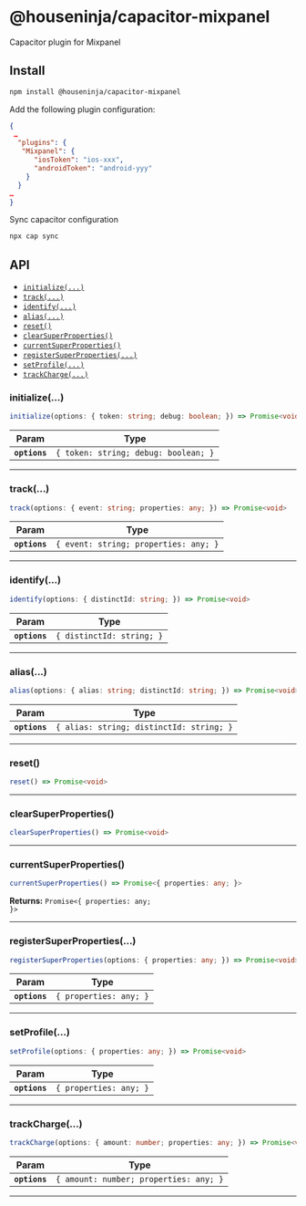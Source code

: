 # @houseninja/capacitor-mixpanel

Capacitor plugin for Mixpanel

## Install

```bash
npm install @houseninja/capacitor-mixpanel
```

Add the following plugin configuration:

```json
{
 …
  "plugins": {
   "Mixpanel": {
      "iosToken": "ios-xxx",
      "androidToken": "android-yyy"
    }
  }
…
}
```

Sync capacitor configuration

```bash
npx cap sync
```

## API

<docgen-index>

* [`initialize(...)`](#initialize)
* [`track(...)`](#track)
* [`identify(...)`](#identify)
* [`alias(...)`](#alias)
* [`reset()`](#reset)
* [`clearSuperProperties()`](#clearsuperproperties)
* [`currentSuperProperties()`](#currentsuperproperties)
* [`registerSuperProperties(...)`](#registersuperproperties)
* [`setProfile(...)`](#setprofile)
* [`trackCharge(...)`](#trackcharge)

</docgen-index>

<docgen-api>
<!--Update the source file JSDoc comments and rerun docgen to update the docs below-->

### initialize(...)

```typescript
initialize(options: { token: string; debug: boolean; }) => Promise<void>
```

| Param         | Type                                            |
| ------------- | ----------------------------------------------- |
| **`options`** | <code>{ token: string; debug: boolean; }</code> |

--------------------


### track(...)

```typescript
track(options: { event: string; properties: any; }) => Promise<void>
```

| Param         | Type                                             |
| ------------- | ------------------------------------------------ |
| **`options`** | <code>{ event: string; properties: any; }</code> |

--------------------


### identify(...)

```typescript
identify(options: { distinctId: string; }) => Promise<void>
```

| Param         | Type                                 |
| ------------- | ------------------------------------ |
| **`options`** | <code>{ distinctId: string; }</code> |

--------------------


### alias(...)

```typescript
alias(options: { alias: string; distinctId: string; }) => Promise<void>
```

| Param         | Type                                                |
| ------------- | --------------------------------------------------- |
| **`options`** | <code>{ alias: string; distinctId: string; }</code> |

--------------------


### reset()

```typescript
reset() => Promise<void>
```

--------------------


### clearSuperProperties()

```typescript
clearSuperProperties() => Promise<void>
```

--------------------


### currentSuperProperties()

```typescript
currentSuperProperties() => Promise<{ properties: any; }>
```

**Returns:** <code>Promise&lt;{ properties: any; }&gt;</code>

--------------------


### registerSuperProperties(...)

```typescript
registerSuperProperties(options: { properties: any; }) => Promise<void>
```

| Param         | Type                              |
| ------------- | --------------------------------- |
| **`options`** | <code>{ properties: any; }</code> |

--------------------


### setProfile(...)

```typescript
setProfile(options: { properties: any; }) => Promise<void>
```

| Param         | Type                              |
| ------------- | --------------------------------- |
| **`options`** | <code>{ properties: any; }</code> |

--------------------


### trackCharge(...)

```typescript
trackCharge(options: { amount: number; properties: any; }) => Promise<void>
```

| Param         | Type                                              |
| ------------- | ------------------------------------------------- |
| **`options`** | <code>{ amount: number; properties: any; }</code> |

--------------------

</docgen-api>
